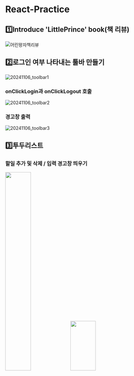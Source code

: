 # React-Practice


## 1️⃣Introduce 'LittlePrince' book(책 리뷰)
![어린왕자책리뷰](https://github.com/user-attachments/assets/dd86cb21-89a5-45bb-a597-138fafc5c7dc)

## 2️⃣로그인 여부 나타내는 툴바 만들기

![20241106_toolbar1](https://github.com/user-attachments/assets/d08a6e03-b191-49df-be26-9f5be7f86acf)

### onClickLogin과 onClickLogout 호출

![20241106_toolbar2](https://github.com/user-attachments/assets/e812a07c-6b6b-4147-9e3f-9ec097dee667)

### 경고창 출력

![20241106_toolbar3](https://github.com/user-attachments/assets/faf63553-7cd7-4b42-b5ab-35f6d54d6737)

## 3️⃣투두리스트
### 할일 추가 및 삭제 / 입력 경고창 띄우기

<image src = "https://github.com/user-attachments/assets/94208439-f966-41a7-bc6d-8307b27c64ce" width="40%" height="40%"> <image src = "https://github.com/user-attachments/assets/f10366a6-d04e-4d16-a807-0e363a5c864f" width="40%" height="20%">


